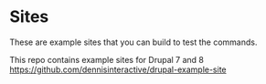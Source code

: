 # Sites

These are example sites that you can build to test the commands.

This repo contains example sites for Drupal 7 and 8
https://github.com/dennisinteractive/drupal-example-site
